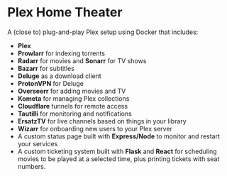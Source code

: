 # Plex Home Theater

A (close to) plug-and-play Plex setup using Docker that includes:

- **Plex**
- **Prowlarr** for indexing torrents
- **Radarr** for movies and **Sonarr** for TV shows
- **Bazarr** for subtitles
- **Deluge** as a download client
- **ProtonVPN** for Deluge
- **Overseerr** for adding movies and TV
- **Kometa** for managing Plex collections
- **Cloudflare** tunnels for remote access
- **Tautilli** for monitoring and notifications
- **ErsatzTV** for live channels based on things in your library
- **Wizarr** for onboarding new users to your Plex server
- A custom status page built with **Express/Node** to monitor and restart your services
- A custom ticketing system built with **Flask** and **React** for scheduling movies to be played at a selected time, plus printing tickets with seat numbers.

